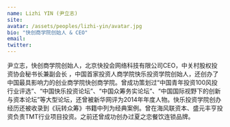 ```yaml
---
name: Lizhi YIN (尹立志)
site: 
avatar: /assets/peoples/lizhi-yin/avatar.jpg
bio: "快创商学院创始人 & CEO"
email: 
twitter: 
---
```


尹立志，快创商学院创始人，北京快投会网络科技有限公司CEO，中关村股权投资协会秘书长兼副会长 ，中国首家投资人商学院快乐投资学院创始人，还创办了中国最具影响力的创业商学院快创商学院。曾成功策划过“中国青年投资100风投行业评选”、“中国快乐投资论坛”、“中国众筹务实论坛”、“中国国际视野下的创新与资本论坛”等大型论坛，还曾被新华网评为2014年年度人物。快乐投资学院创办经历还被收录到《玩转众筹》书籍中列为经典案例。曾在海风联资本、盛元丰亨投资负责TMT行业项目投资。之前还曾成功创办过夏之恋餐饮连锁品牌。
